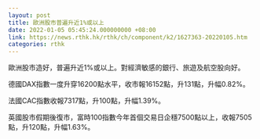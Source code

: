 ```yaml
---
layout: post
title: 歐洲股市普遍升近1%或以上
date: 2022-01-05 05:45:24.000000000 +08:00
link: https://news.rthk.hk/rthk/ch/component/k2/1627363-20220105.htm
categories: rthk
---
```


歐洲股市造好，普遍升近1%或以上。對經濟敏感的銀行、旅遊及航空股向好。

德國DAX指數一度升穿16200點水平，收市報16152點，升131點，升幅0.82%。

法國CAC指數收報7317點，升100點，升幅1.39%。

英國股市假期後復市，富時100指數今年首個交易日企穩7500點以上，收報7505點，升120點，升幅1.63%。
